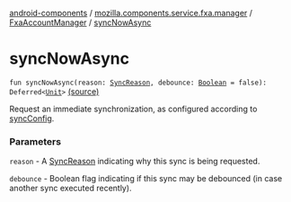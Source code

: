 [android-components](../../index.md) / [mozilla.components.service.fxa.manager](../index.md) / [FxaAccountManager](index.md) / [syncNowAsync](./sync-now-async.md)

# syncNowAsync

`fun syncNowAsync(reason: `[`SyncReason`](../../mozilla.components.service.fxa.sync/-sync-reason/index.md)`, debounce: `[`Boolean`](https://kotlinlang.org/api/latest/jvm/stdlib/kotlin/-boolean/index.html)` = false): Deferred<`[`Unit`](https://kotlinlang.org/api/latest/jvm/stdlib/kotlin/-unit/index.html)`>` [(source)](https://github.com/mozilla-mobile/android-components/blob/master/components/service/firefox-accounts/src/main/java/mozilla/components/service/fxa/manager/FxaAccountManager.kt#L373)

Request an immediate synchronization, as configured according to [syncConfig](#).

### Parameters

`reason` - A [SyncReason](../../mozilla.components.service.fxa.sync/-sync-reason/index.md) indicating why this sync is being requested.

`debounce` - Boolean flag indicating if this sync may be debounced (in case another sync executed recently).